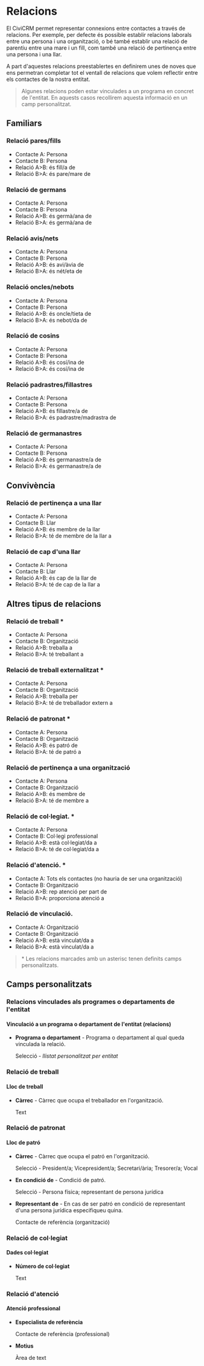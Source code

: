 # Relacions

El CiviCRM permet representar connexions entre contactes a través de relacions. Per exemple, per defecte és possible establir relacions laborals entre una persona i una organització, o bé també establir una relació de parentiu entre una mare i un fill, com també una relació de pertinença entre una persona i una llar.

A part d'aquestes relacions preestablertes en definirem unes de noves que ens permetran completar tot el ventall de relacions que volem reflectir entre els contactes de la nostra entitat.

> Algunes relacions poden estar vinculades a un programa en concret de l'entitat. En aquests casos recollirem aquesta informació en un camp personalitzat.

## Familiars

### Relació pares/fills

- Contacte A: Persona
- Contacte B: Persona
- Relació A>B: és fill/a de
- Relació B>A: és pare/mare de

### Relació de germans

- Contacte A: Persona
- Contacte B: Persona
- Relació A>B: és germà/ana de
- Relació B>A: és germà/ana de

### Relació avis/nets

- Contacte A: Persona
- Contacte B: Persona
- Relació A>B: és avi/àvia de
- Relació B>A: és nét/eta de

### Relació oncles/nebots

- Contacte A: Persona
- Contacte B: Persona
- Relació A>B: és oncle/tieta de
- Relació B>A: és nebot/da de

### Relació de cosins

- Contacte A: Persona
- Contacte B: Persona
- Relació A>B: és cosí/ina de
- Relació B>A: és cosí/ina de

### Relació padrastres/fillastres

- Contacte A: Persona
- Contacte B: Persona
- Relació A>B: és fillastre/a de
- Relació B>A: és padrastre/madrastra de

### Relació de germanastres

- Contacte A: Persona
- Contacte B: Persona
- Relació A>B: és germanastre/a de
- Relació B>A: és germanastre/a de

## Convivència

### Relació de pertinença a una llar

- Contacte A: Persona
- Contacte B: Llar
- Relació A>B: és membre de la llar
- Relació B>A: té de membre de la llar a

### Relació de cap d'una llar

- Contacte A: Persona
- Contacte B: Llar
- Relació A>B: és cap de la llar de
- Relació B>A: té de cap de la llar a

## Altres tipus de relacions

### Relació de treball	*

- Contacte A: Persona
- Contacte B: Organització
- Relació A>B: treballa a
- Relació B>A: té treballant a

### Relació de treball externalitzat *

- Contacte A: Persona
- Contacte B: Organització
- Relació A>B: treballa per
- Relació B>A: té de treballador extern a

### Relació de patronat *

- Contacte A: Persona
- Contacte B: Organització
- Relació A>B: és patró de
- Relació B>A: té de patró a

### Relació de pertinença a una organització

- Contacte A: Persona
- Contacte B: Organització
- Relació A>B: és membre de
- Relació B>A: té de membre a

### Relació de col·legiat. *

- Contacte A: Persona
- Contacte B: Col·legi professional
- Relació A>B: està col·legiat/da a
- Relació B>A: té de col·legiat/da a

### Relació d'atenció.	*

- Contacte A: Tots els contactes (no hauria de ser una organització)
- Contacte B: Organització
- Relació A>B: rep atenció per part de
- Relació B>A: proporciona atenció a

### Relació de vinculació.

- Contacte A: Organització
- Contacte B: Organització
- Relació A>B: està vinculat/da a
- Relació B>A: està vinculat/da a

> \* Les relacions marcades amb un asterisc tenen definits camps personalitzats.

## Camps personalitzats

### Relacions vinculades als programes o departaments de l'entitat

#### Vinculació a un programa o departament de l'entitat (relacions)

- **Programa o departament** - Programa o departament al qual queda vinculada la relació.

    Selecció - *llistat personalitzat per entitat*

### Relació de treball

#### Lloc de treball

- **Càrrec** - Càrrec que ocupa el treballador en l'organització.

    Text

### Relació de patronat

#### Lloc de patró

- **Càrrec** - Càrrec que ocupa el patró en l'organització.

    Selecció - President/a; Vicepresident/a; Secretari/ària; Tresorer/a; Vocal

- **En condició de** - Condició de patró.

    Selecció - Persona física; representant de persona jurídica

- **Representant de** - En cas de ser patró en condició de representant d'una persona jurídica especifiqueu quina.

    Contacte de referència (organització)

### Relació de col·legiat

#### Dades col·legiat

- **Número de col·legiat**

    Text

### Relació d'atenció

#### Atenció professional

- **Especialista de referència**

    Contacte de referència (professional)

- **Motius**

    Àrea de text
